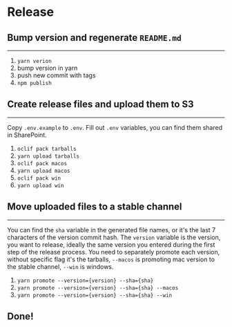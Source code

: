 # Release

## Bump version and regenerate `README.md`

---

1. `yarn verion`
2. bump version in yarn
3. push new commit with tags
4. `npm publish`

## Create release files and upload them to S3

---

Copy `.env.example` to `.env`. Fill out `.env` variables, you can find them shared in SharePoint.

1. `oclif pack tarballs`
2. `yarn upload tarballs`
3. `oclif pack macos`
4. `yarn upload macos`
5. `oclif pack win`
6. `yarn upload win`

## Move uploaded files to a stable channel

---

You can find the `sha` variable in the generated file names, or it's the last 7 characters of the version commit hash.
The `version` variable is the version, you want to release, ideally the same version you entered during the first step
of the release process. You need to separately promote each version, without specific flag it's the tarballs, `--macos`
is promoting mac version to the stable channel, `--win` is windows.

1. `yarn promote --version={version} --sha={sha}`
2. `yarn promote --version={version} --sha={sha} --macos`
3. `yarn promote --version={version} --sha={sha} --win` 

## Done!
